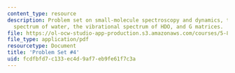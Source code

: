 ```yaml
---
content_type: resource
description: Problem set on small-molecule spectroscopy and dynamics, the microwave
  spectrum of water, the vibrational spectrum of HDO, and G matrices.
file: https://ol-ocw-studio-app-production.s3.amazonaws.com/courses/5-80-small-molecule-spectroscopy-and-dynamics-fall-2008/fcdfbfd7c133ec4d9af7eb9fe61f7c3a_ps4_1994.pdf
file_type: application/pdf
resourcetype: Document
title: 'Problem Set #4'
uid: fcdfbfd7-c133-ec4d-9af7-eb9fe61f7c3a
---
```

